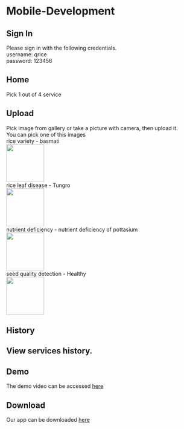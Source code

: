 # Mobile-Development

## Sign In
Please sign in with the following credentials.  
username: qrice  
password: 123456

## Home
Pick 1 out of 4 service

## Upload
Pick image from gallery or take a picture with camera, then upload it.  
You can pick one of this images  
rice variety - basmati  
<img src="https://github.com/Q-RICE/Mobile-Development/assets/68507495/b545b460-1052-4278-829b-87239e0bded5" width="100" height="100">  
rice leaf disease - Tungro  
<img src="https://github.com/Q-RICE/Mobile-Development/assets/68507495/57cab37f-b377-4734-844d-6ca819743311" width="100" height="100">  
nutrient deficiency - nutrient deficiency of pottasium  
<img src="https://github.com/Q-RICE/Mobile-Development/assets/68507495/d08f29c6-0bd2-4a4a-906c-c9c73ef43cbe" width="100" height="100">  
seed quality detection - Healthy  
<img src="https://github.com/Q-RICE/Mobile-Development/assets/68507495/58890788-33f3-46f0-abbc-ec5c3f72b3f9" width="100" height="100"> 

## History
View services history.
--
## Demo
The demo video can be accessed [here](https://drive.google.com/file/d/1z6pDJ_qVuR8kImjlATgfeDj9CfXVIGui/view?usp=sharing)

## Download
Our app can be downloaded [here](https://drive.google.com/file/d/1I4oVInygatVPKDosN9rrjVHfefPFSYMZ/view?usp=sharing)
